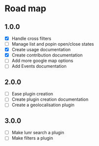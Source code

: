 # Road map

## 1.0.0
  - [x] Handle cross filters
  - [ ] Manage list and popin open/close states
  - [x] Create usage documentation
  - [x] Create contribution documentation
  - [ ] Add more google map options
  - [ ] Add Events documentation

## 2.0.0
  - [ ] Ease plugin creation
  - [ ] Create plugin creation documentation
  - [ ] Create a geolocalisation plugin

## 3.0.0
  - [ ] Make lunr search a plugin
  - [ ] Make filters a plugin
